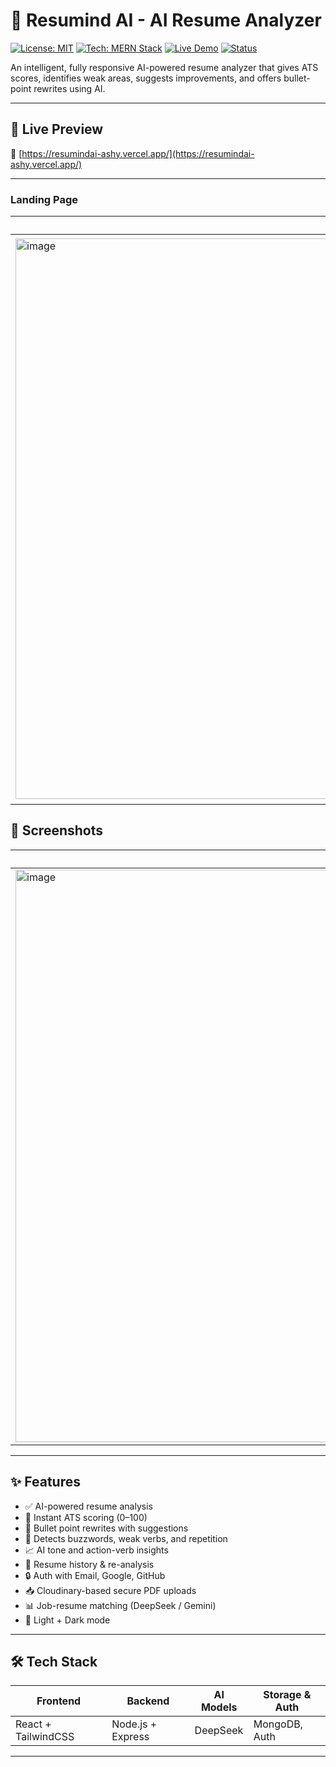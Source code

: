 # 🧠 Resumind AI - AI Resume Analyzer

[![License: MIT](https://img.shields.io/badge/license-MIT-blue.svg)](LICENSE)
[![Tech: MERN Stack](https://img.shields.io/badge/stack-MERN-blueviolet)](#tech-stack)
[![Live Demo](https://img.shields.io/badge/demo-live-green?style=flat&logo=vercel)](https://resumindai-ashy.vercel.app/)
[![Status](https://img.shields.io/badge/status-in%20progress-yellow)](#status)

An intelligent, fully responsive AI-powered resume analyzer that gives ATS scores, identifies weak areas, suggests improvements, and offers bullet-point rewrites using AI.

---

## 🚀 Live Preview

🔗 [https://resumindai-ashy.vercel.app/](https://resumindai-ashy.vercel.app/)

---


### Landing Page

| Landing Page | Light Mode |
|--------------|------------|
| <img width="1916" height="897" alt="image" src="https://github.com/user-attachments/assets/ff0cad88-a32b-4323-9e0c-3829c13c99db" /> | <img width="1918" height="905" alt="image" src="https://github.com/user-attachments/assets/3c0291c2-e250-4318-845c-611af434af53" /> |


## 📸 Screenshots


| Dashboard Overview | Resume Upload | AI Suggestions | Analysis Report | History Page |
|--------------------|---------------|----------------|-----------------|--------------|
| <img width="1918" height="916" alt="image" src="https://github.com/user-attachments/assets/7ce543b0-4819-44bb-91b4-b77b5bb09261" /> | <img width="1918" height="906" alt="image" src="https://github.com/user-attachments/assets/932cb6fc-ac1c-4efa-a7c7-bfbe647d91c8" /> | <img width="1918" height="912" alt="image" src="https://github.com/user-attachments/assets/845075d2-7c9f-4771-9235-c93f7bf21083" />| <img width="1918" height="907" alt="image" src="https://github.com/user-attachments/assets/a1003c42-0c6f-4dbc-84f6-dc61543f12b5" /> | <img width="1918" height="916" alt="image" src="https://github.com/user-attachments/assets/1dc335dd-aba1-4e71-8b0d-623f30370709" /> |



---

## ✨ Features

- ✅ AI-powered resume analysis
- 📄 Instant ATS scoring (0–100)
- 🧠 Bullet point rewrites with suggestions
- 🚨 Detects buzzwords, weak verbs, and repetition
- 📈 AI tone and action-verb insights
- 💾 Resume history & re-analysis
- 🔒 Auth with Email, Google, GitHub
- 📥 Cloudinary-based secure PDF uploads
- 📊 Job-resume matching (DeepSeek / Gemini)
- 🌙 Light + Dark mode

---

## 🛠 Tech Stack

| Frontend      | Backend      | AI Models        | Storage & Auth |
|---------------|--------------|------------------|----------------|
| React + TailwindCSS | Node.js + Express | DeepSeek | MongoDB, Auth |

---




